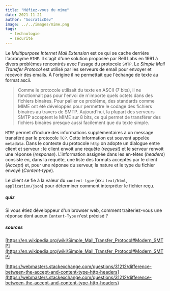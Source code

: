 ```yaml
---
title: "Méfiez-vous du mime"
date: 2021-11-21
author: "SocraticDev"
image: ../../images/mime.png
tags:
  - technologie
  - sécurité
---
```

Le _Multipurpose Internet Mail Extension_ est ce qui se cache derrière l'acronyme `MIME`. Il s'agit d'une solution proposée par Bell Labs en 1991 à divers problèmes rencontrés avec l'usage du protocole `SMTP`. Le _Simple Mail Transfer Protocol_ est utilisé par les serveurs de email pour envoyer et recevoir des emails. À l'origine il ne permettait que l'échange de texte au format ascii.

> Comme le protocole utilisait du texte en ASCII (7 bits), il ne fonctionnait pas pour l'envoi de n'importe quels octets dans des fichiers binaires. Pour pallier ce problème, des standards comme MIME ont été développés pour permettre le codage des fichiers binaires au travers de SMTP. Aujourd'hui, la plupart des serveurs SMTP acceptent le MIME sur 8 bits, ce qui permet de transférer des fichiers binaires presque aussi facilement que du texte simple.

`MIME` permet d'inclure des informations supplémentaires à un message transféré par le protocole `TCP`. Cette information est souvent appelée `metadata`. Dans le contexte du protocole `http` on adopte un dialogue entre client et serveur : le client envoit une requête (_request_) et le serveur renvoit une réponse (_response_). L'information assignée dans les en-têtes (_headers_) consiste en, dans la requête, une liste des formats acceptés par le client (_Accept_) et, pour une réponse du serveur, la nature et le type du fichier envoyé (_Content-type_).

Le client se fie à la valeur du `content-type` (ex.: `text/html`, `application/json`) pour déterminer comment interpréter le fichier reçu.

##### quiz
Si vous étiez développeur d'un browser web, comment traiteriez-vous une réponse dont aucun `Content-Type` n'est précisé ?

##### sources
[https://en.wikipedia.org/wiki/Simple_Mail_Transfer_Protocol#Modern_SMTP](https://en.wikipedia.org/wiki/Simple_Mail_Transfer_Protocol#Modern_SMTP)

[https://webmasters.stackexchange.com/questions/31212/difference-between-the-accept-and-content-type-http-headers](https://webmasters.stackexchange.com/questions/31212/difference-between-the-accept-and-content-type-http-headers)